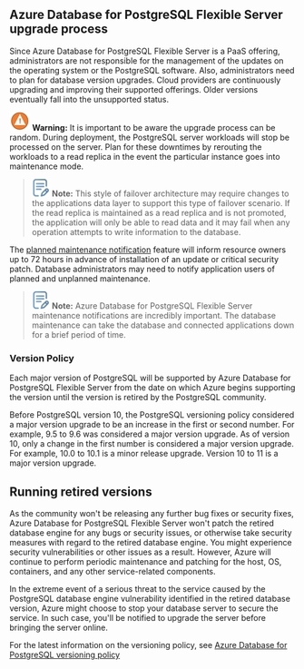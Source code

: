 ## Azure Database for PostgreSQL Flexible Server upgrade process

Since Azure Database for PostgreSQL Flexible Server is a PaaS offering, administrators are not responsible for the management of the updates on the operating system or the PostgreSQL software. Also, administrators need to plan for database version upgrades. Cloud providers are continuously upgrading and improving their supported offerings. Older versions eventually fall into the unsupported status.

![Warning](media/warning.png) **Warning:** It is important to be aware the upgrade process can be random. During deployment, the PostgreSQL server workloads will stop be processed on the server. Plan for these downtimes by rerouting the workloads to a read replica in the event the particular instance goes into maintenance mode.

>![Note icon](media/note.png "Note") **Note:** This style of failover architecture may require changes to the applications data layer to support this type of failover scenario. If the read replica is maintained as a read replica and is not promoted, the application will only be able to read data and it may fail when any operation attempts to write information to the database.

The [planned maintenance notification](https://learn.microsoft.com/azure/postgresql/flexible-server/concepts-monitoring#planned-maintenance-notification) feature will inform resource owners up to 72 hours in advance of installation of an update or critical security patch. Database administrators may need to notify application users of planned and unplanned maintenance.

>![Note icon](media/note.png "Note") **Note:** Azure Database for PostgreSQL Flexible Server maintenance notifications are incredibly important. The database maintenance can take the database and connected applications down for a brief period of time.

### Version Policy

Each major version of PostgreSQL will be supported by Azure Database for PostgreSQL Flexible Server from the date on which Azure begins supporting the version until the version is retired by the PostgreSQL community.

Before PostgreSQL version 10, the PostgreSQL versioning policy considered a major version upgrade to be an increase in the first or second number. For example, 9.5 to 9.6 was considered a major version upgrade. As of version 10, only a change in the first number is considered a major version upgrade. For example, 10.0 to 10.1 is a minor release upgrade. Version 10 to 11 is a major version upgrade.

## Running retired versions

As the community won't be releasing any further bug fixes or security fixes, Azure Database for PostgreSQL Flexible Server won't patch the retired database engine for any bugs or security issues, or otherwise take security measures with regard to the retired database engine. You might experience security vulnerabilities or other issues as a result. However, Azure will continue to perform periodic maintenance and patching for the host, OS, containers, and any other service-related components.

In the extreme event of a serious threat to the service caused by the PostgreSQL database engine vulnerability identified in the retired database version, Azure might choose to stop your database server to secure the service. In such case, you'll be notified to upgrade the server before bringing the server online.

For the latest information on the versioning policy, see [Azure Database for PostgreSQL versioning policy](https://learn.microsoft.com/azure/postgresql/single-server/concepts-version-policy)
